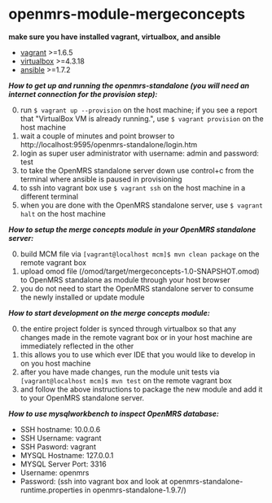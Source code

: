 openmrs-module-mergeconcepts
============================

**make sure you have installed vagrant, virtualbox, and ansible**

  - [vagrant](http://www.vagrantup.com) >=1.6.5
  - [virtualbox](http://www.virtualbox.org) >=4.3.18
  - [ansible](http://docs.ansible.com/intro_installation.html#installation) >=1.7.2


***How to get up and running the openmrs-standalone (you will need an internet connection for the provision step):***

0. run `$ vagrant up --provision` on the host machine; if you see a report that "VirtualBox VM is already running.", use `$ vagrant provision` on the host machine
0. wait a couple of minutes and point browser to http://localhost:9595/openmrs-standalone/login.htm
0. login as super user administrator with username: admin and password: test
0. to take the OpenMRS standalone server down use control+c from the terminal where ansible is paused in provisioning
0. to ssh into vagrant box use `$ vagrant ssh` on the host machine in a different terminal
0. when you are done with the OpenMRS standalone server, use `$ vagrant halt` on the host machine

***How to setup the merge concepts module in your OpenMRS standalone server:***

0. build MCM file via `[vagrant@localhost mcm]$ mvn clean package` on the remote vagrant box
0. upload omod file (/omod/target/mergeconcepts-1.0-SNAPSHOT.omod) to OpenMRS standalone as module through your host browser
0. you do not need to start the OpenMRS standalone server to consume the newly installed or update module


***How to start development on the merge concepts module:***

0. the entire project folder is synced through virtualbox so that any changes made in the remote vagrant box or in your host machine are immediately reflected in the other
0. this allows you to use which ever IDE that you would like to develop in on you host machine
0. after you have made changes, run the module unit tests via `[vagrant@localhost mcm]$ mvn test` on the remote vagrant box
0. and follow the above instructions to package the new module and add it to your OpenMRS standalone server.


***How to use mysqlworkbench to inspect OpenMRS database:***

  - SSH hostname: 10.0.0.6
  - SSH Username: vagrant
  - SSH Pasword: vagrant
  - MYSQL Hostname: 127.0.0.1
  - MYSQL Server Port: 3316
  - Username: openmrs
  - Password: (ssh into vagrant box and look at openmrs-standalone-runtime.properties in openmrs-standalone-1.9.7/)

